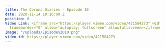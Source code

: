 ```yaml
---
title: The Corona Diaries - Episode 10
date: 2020-11-14 10:16:00 Z
position: 6
Video Link: <iframe src="https://player.vimeo.com/video/421584273" width="640" height="360"
  frameborder="0" allow="autoplay; fullscreen" allowfullscreen></iframe>
Image: "/uploads/Episode%2010.png"
video-id: https://player.vimeo.com/video/421584273
---
```


